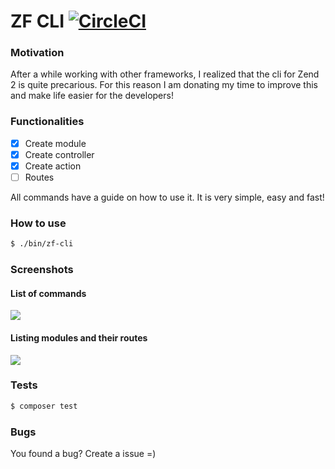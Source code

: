 # ZF CLI [![CircleCI](https://circleci.com/gh/guilherme90/zf-cli/tree/master.svg?style=svg)](https://circleci.com/gh/guilherme90/zf-cli/tree/master)

### Motivation
After a while working with other frameworks, I realized that the cli for Zend 2 is quite precarious. For this reason I am donating my time to improve this and make life easier for the developers!

### Functionalities
- [x] Create module
- [x] Create controller
- [x] Create action
- [ ] Routes

All commands have a guide on how to use it. It is very simple, easy and fast! 

### How to use
```bash
$ ./bin/zf-cli
```
### Screenshots

#### List of commands
![](https://i.imgur.com/Dc3eFV8.png)

#### Listing modules and their routes

![](https://i.imgur.com/UL5V8Ml.png)

### Tests
```bash
$ composer test
```

### Bugs
You found a bug? Create a issue =)
